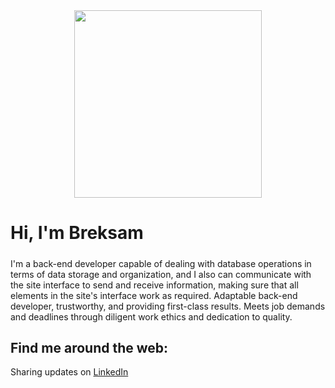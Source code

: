<div id="header" align="center">
  <img src="https://cdn.dribbble.com/users/1857592/screenshots/3848396/character-typing.gif" width="300"/>
</div>

# Hi, I'm Breksam

##### 
I'm a back-end developer capable of dealing with database operations in terms of data storage and organization, and I also can communicate with the site interface to send and receive information, making sure that all elements in the site's interface work as required. Adaptable back-end developer, trustworthy, and providing first-class results. Meets job demands and deadlines through diligent work ethics and dedication to quality.


## Find me around the web: 
Sharing updates on <a href="https://www.linkedin.com/in/breksam-elsokkaryb55a77197/">LinkedIn</a> 
